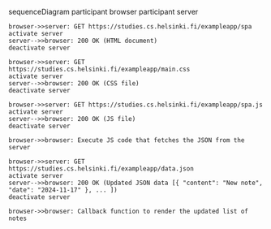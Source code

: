 sequenceDiagram
    participant browser
    participant server

    browser->>server: GET https://studies.cs.helsinki.fi/exampleapp/spa
    activate server
    server-->>browser: 200 OK (HTML document)
    deactivate server

    browser->>server: GET https://studies.cs.helsinki.fi/exampleapp/main.css
    activate server
    server-->>browser: 200 OK (CSS file)
    deactivate server

    browser->>server: GET https://studies.cs.helsinki.fi/exampleapp/spa.js
    activate server
    server-->>browser: 200 OK (JS file)
    deactivate server

    browser->>browser: Execute JS code that fetches the JSON from the server

    browser->>server: GET https://studies.cs.helsinki.fi/exampleapp/data.json
    activate server
    server-->>browser: 200 OK (Updated JSON data [{ "content": "New note", "date": "2024-11-17" }, ... ])
    deactivate server

    browser->>browser: Callback function to render the updated list of notes
